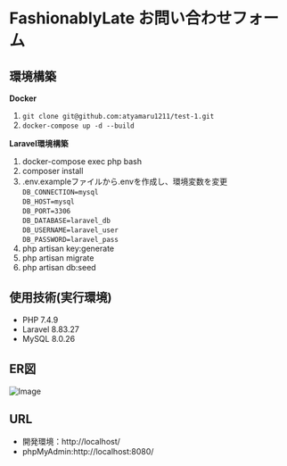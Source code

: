 # FashionablyLate お問い合わせフォーム

## 環境構築
**Docker**
1. `git clone git@github.com:atyamaru1211/test-1.git`
2. `docker-compose up -d --build`

**Laravel環境構築**
1. docker-compose exec php bash
2. composer install
3. .env.exampleファイルから.envを作成し、環境変数を変更  
`DB_CONNECTION=mysql`  
`DB_HOST=mysql`  
`DB_PORT=3306`  
`DB_DATABASE=laravel_db`  
`DB_USERNAME=laravel_user`  
`DB_PASSWORD=laravel_pass`  
4. php artisan key:generate
5. php artisan migrate
6. php artisan db:seed


## 使用技術(実行環境)
  - PHP 7.4.9
  - Laravel 8.83.27
  - MySQL 8.0.26

## ER図
![Image](https://github.com/user-attachments/assets/de90025a-54f5-4ff3-8cca-62f518482bf3)

## URL
  - 開発環境：http://localhost/
  - phpMyAdmin:http://localhost:8080/
